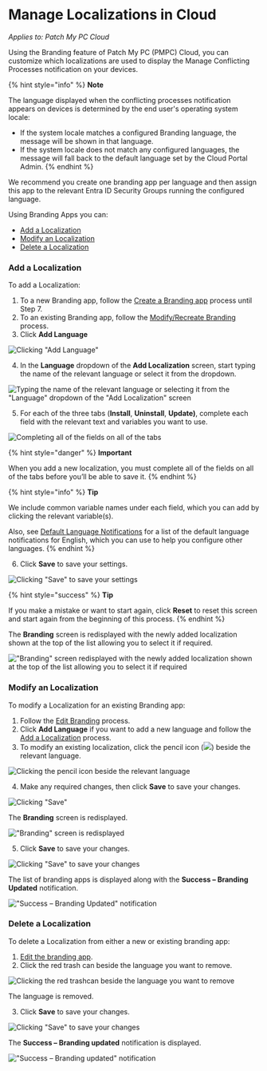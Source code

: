 # Manage Localizations in Cloud

_Applies to: Patch My PC Cloud_

Using the Branding feature of Patch My PC (PMPC) Cloud, you can customize which localizations are used to display the Manage Conflicting Processes notification on your devices.

{% hint style="info" %}
**Note**

The language displayed when the conflicting processes notification appears on devices is determined by the end user's operating system locale:

* If the system locale matches a configured Branding language, the message will be shown in that language.
* If the system locale does not match any configured languages, the message will fall back to the default language set by the Cloud Portal Admin.
{% endhint %}

We recommend you create one branding app per language and then assign this app to the relevant Entra ID Security Groups running the configured language.

Using Branding Apps you can:

* [Add a Localization](manage-localizations-in-cloud.md#add-a-localization)
* [Modify an Localization](manage-localizations-in-cloud.md#modify-an-localization)
* [Delete a Localization](manage-localizations-in-cloud.md#delete-a-localization)

### Add a Localization

To add a Localization:

1. To a new Branding app, follow the [Create a Branding app](add-cloud-branding.md#creating-a-branding-app) process until Step 7.
2. To an existing Branding app, follow the [Modify/Recreate Branding](modify-recreate-cloud-branding.md) process.
3. Click **Add Language**

![Clicking "Add Language"](<../../../.gitbook/assets/image-(2405) (1).png>)

4. In the **Language** dropdown of the **Add Localization** screen, start typing the name of the relevant language or select it from the dropdown.

![Typing the name of the relevant language or selecting it from the  "Language" dropdown of the "Add Localization" screen](<../../../.gitbook/assets/image-(2406) (1).png>)

5. For each of the three tabs (**Install**, **Uninstall**, **Update)**, complete each field with the relevant text and variables you want to use.

![Completing all of the fields on all of the tabs](<../../../.gitbook/assets/image-(2408) (1).png>)

{% hint style="danger" %}
**Important**

When you add a new localization, you must complete all of the fields on all of the tabs before you’ll be able to save it.
{% endhint %}

{% hint style="info" %}
**Tip**

We include common variable names under each field, which you can add by clicking the relevant variable(s).

Also, see [Default Language Notifications](default-language-notifications-in-cloud.md) for a list of the default language notifications for English, which you can use to help you configure other languages.
{% endhint %}

6. Click **Save** to save your settings.

![Clicking "Save" to save your settings](<../../../.gitbook/assets/image-(2409) (1).png>)

{% hint style="success" %}
**Tip**

If you make a mistake or want to start again, click **Reset** to reset this screen and start again from the beginning of this process.
{% endhint %}

The **Branding** screen is redisplayed with the newly added localization shown at the top of the list allowing you to select it if required.

!["Branding" screen redisplayed with the newly added localization shown at the top of the list allowing you to select it if required](<../../../.gitbook/assets/image-(2410) (1).png>)

### Modify an Localization

To modify a Localization for an existing Branding app:

1. Follow the [Edit Branding](modify-recreate-cloud-branding.md#edit-branding) process.
2. Click **Add Language** if you want to add a new language and follow the [Add a Localization](manage-localizations-in-cloud.md#add-a-localization) process.
3. To modify an existing localization, click the pencil icon (![](../../../_images/image-\(2396\).png%3E)) beside the relevant language.

![Clicking the pencil icon beside the relevant language](<../../../.gitbook/assets/image-(2397) (1).png>)

4. Make any required changes, then click **Save** to save your changes.

![Clicking "Save"](<../../../.gitbook/assets/image-(2398) (1).png>)

The **Branding** screen is redisplayed.

!["Branding" screen is redisplayed](<../../../.gitbook/assets/image-(2399) (1).png>)

5. Click **Save** to save your changes.

![Clicking "Save" to save your changes](<../../../.gitbook/assets/image-(2400) (1).png>)

The list of branding apps is displayed along with the **Success – Branding Updated** notification.

!["Success – Branding Updated" notification](<../../../.gitbook/assets/image-(2674) (1).png>)

### Delete a Localization

To delete a Localization from either a new or existing branding app:

1. [Edit the branding app](modify-recreate-cloud-branding.md#edit-branding).
2. Click the red trash can beside the language you want to remove.

![Clicking the red trashcan beside the language you want to remove](<../../../.gitbook/assets/image-(2402) (1).png>)

The language is removed.

3. Click **Save** to save your changes.

![Clicking "Save" to save your changes](<../../../.gitbook/assets/image-(2403) (1).png>)

The **Success – Branding updated** notification is displayed.

!["Success – Branding updated" notification](<../../../.gitbook/assets/image-(2675) (1).png>)

